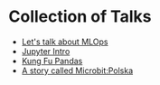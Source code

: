 # Collection of Talks

* [Let's talk about MLOps](mlops)
* [Jupyter Intro](/jupyter-intro)
* [Kung Fu Pandas]()
* [A story called Microbit:Polska]()
